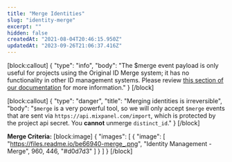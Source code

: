 ```yaml
---
title: "Merge Identities"
slug: "identity-merge"
excerpt: ""
hidden: false
createdAt: "2021-08-04T20:46:15.950Z"
updatedAt: "2023-09-26T21:06:37.416Z"
---
```

[block:callout]
{
  "type": "info",
  "body": "The $merge event payload is only useful for projects using the Original ID Merge system; it has no functionality in other ID management systems. Please review [this section of our documentation](https://docs.mixpanel.com/docs/tracking-methods/id-management#identity-merge-apis) for more information."
}
[/block]

[block:callout]
{
  "type": "danger",
  "title": "Merging identities is irreversible",
  "body": "`$merge` is a very powerful tool, so we will only accept `$merge` events that are sent via `https://api.mixpanel.com/import`, which is protected by the project api secret. You **cannot** unmerge `distinct_id`."
}
[/block]

**Merge Criteria:**
[block:image]
{
  "images": [
    {
      "image": [
        "https://files.readme.io/be66940-merge_.png",
        "Identity Management - Merge",
        960,
        446,
        "#d0d7d3"
      ]
    }
  ]
}
[/block]
